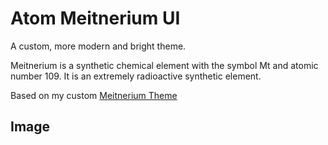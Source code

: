 # Atom Meitnerium UI

A custom, more modern and bright theme.

Meitnerium is a synthetic chemical element with the symbol Mt and atomic number 109. It is an extremely radioactive synthetic element.

Based on my custom [Meitnerium Theme](https://gitlab.com/c-jaenicke/meitnerium-theme)

## Image
